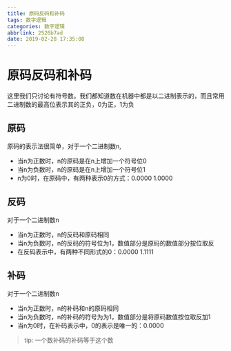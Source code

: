 ```yaml
---
title: 原码反码和补码
tags: 数字逻辑
categories: 数字逻辑
abbrlink: 2526b7ad
date: 2019-02-28 17:35:08
---
```


# 原码反码和补码

这里我们只讨论有符号数。我们都知道数在机器中都是以二进制表示的，而且常用二进制数的最高位表示其的正负，0为正，1为负

## 原码

原码的表示法很简单，对于一个二进制数n,

- 当n为正数时，n的原码是在n上增加一个符号位0
- 当n为负数时，n的原码是在n上增加一个符号位1
- n为0时，在原码中，有两种表示0的方式：0.0000 1.0000

## 反码

对于一个二进制数n

- 当n为正数时，n的反码和原码相同
- 当n为负数时，n的反码的符号位为1，数值部分是原码的数值部分按位取反
- 在反码表示中，有两种不同形式的0：0.0000 1.1111

## 补码

对于一个二进制数n

- 当n为正数时，n的补码和n的原码相同
- 当n为负数时，n的补码的符号为为1，数值部分是将原码数值按位取反加1
- 当n为0时，在补码表示中，0的表示是唯一的：0.0000

> tip: 一个数补码的补码等于这个数
